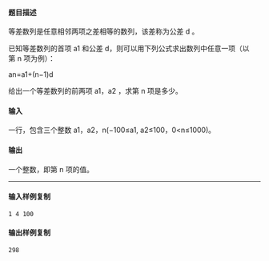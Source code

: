 #### 题目描述

等差数列是任意相邻两项之差相等的数列，该差称为公差 d 。

已知等差数列的首项 a1 和公差 d，则可以用下列公式求出数列中任意一项（以第 n 项为例）：

an\=a1+(n−1)d

给出一个等差数列的前两项 a1，a2 ，求第 n 项是多少。  

#### 输入

一行，包含三个整数 a1，a2，n(−100≤a1, a2≤100，0<n≤1000)。

#### 输出

一个整数，即第 n 项的值。

___

#### 输入样例复制

```
1 4 100
```

#### 输出样例复制

```
298
```